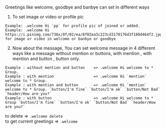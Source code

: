 Greetings like welcome, goodbye and banbye can set in different ways
1. To set image or video or profile pic<br>
```
Example: .welcome Hi `pp` for profile pic of joined or added.
Example: .welcome Hi https://i.pinimg.com/736x/8f/02/ea/8f02ea3c223cd3170176d3f180d464f2.jpg
for image or video in welcome or banbye or goodbye
```
2. Now about the message, You can set welcome message in 4 different ways like a message without mention or buttons, with mention , with mention and button , button only.

```
Example : without mention and button    => .welcome Hi welcome to * Group.
Example : with mention                  => .welcome Hi `mention` welcome to * Group.
Example : with mention and button       => .welcome Hi `mention` welcome to * Group. `button/I'm fine` `button/I'm ok` `button/Not Bad` `header/How are you?`
Example : with button                   => .welcome Hi welcome to * Group `button/I'm fine` `button/I'm ok` `button/Not Bad` `header/How are you?`
```
to delete                => `.welcome delete `<br>
to get current greetings => `.welcome`